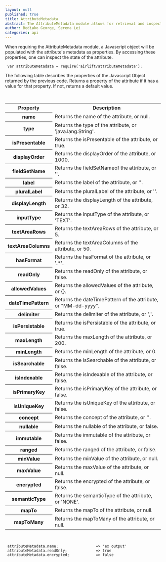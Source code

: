 ```yaml
---
layout: null
published: true
title: AttributeMetadata
abstract: The AttributeMetadata module allows for retrieval and inspection of an attribute's metadata.
author: Bediako George, Serena Lei
categories: api
---
```


When requiring the AttributeMetadata module, a Javascript object will be populated with the attribute's metadata as properties. By accessing these properties, one can inspect the state of the attribute.


     var attributeMetadata = require('airlift/attributeMetadata');


The following table describes the properties of the Javascript Object returned by the previous code. Returns a property of the attribute if it has a value for that property. If not, returns a default value.

<br>

<table class="functions">
  <tr>
    <th class="head">Property</th>
    <th class="head">Description</th>
  </tr>
  <tr class="even">
    <th id="AttributeMetadata_name">name</th>
    <td>Returns the name of the attribute, or null.</td>
  </tr>
  <tr class="odd">
    <th id="AttributeMetadata_type">type</th>
    <td>Returns the type of the attribute, or 'java.lang.String'.</td>
  </tr>
  <tr class="even">
    <th id="AttributeMetadata_isPresentable">isPresentable</th>
    <td>Returns the isPresentable of the attribute, or true.</td>
  </tr>
  <tr class="odd">
    <th id="AttributeMetadata_displayOrder">displayOrder</th>
    <td>Returns the displayOrder of the attribute, or 1000.</td>
  </tr>
  <tr class="even">
    <th id="AttributeMetadata_fieldSetName">fieldSetName</th>
    <td>Returns the fieldSetNameof the attribute, or ''.</td>
  </tr>
  <tr class="odd">
    <th id="AttributeMetadata_label">label</th>
    <td>Returns the label of the attribute, or ''.</td>
  </tr>
  <tr class="even">
    <th id="AttributeMetadata_pluralLabel">pluralLabel</th>
    <td>Returns the pluralLabel of the attribute, or ''.</td>
  </tr>
  <tr class="odd">
    <th id="AttributeMetadata_displayLength">displayLength</th>
    <td>Returns the displayLength of the attribute, or 32.</td>
  </tr>
  <tr class="even">
    <th id="AttributeMetadata_inputType">inputType</th>
    <td>Returns the inputType of the attribute, or 'TEXT'.</td>
  </tr>
  <tr class="odd">
    <th id="AttributeMetadata_textAreaRows">textAreaRows</th>
    <td>Returns the textAreaRows of the attribute, or 5.</td>
  </tr>
  <tr class="even">
    <th id="AttributeMetadata_textAreaColumns">textAreaColumns</th>
    <td>Returns the textAreaColumns of the attribute, or 50.</td>
  </tr>
  <tr class="odd">
    <th id="AttributeMetadata_hasFormat">hasFormat</th>
    <td>Returns the hasFormat of the attribute, or '.*'.</td>
  </tr>
  <tr class="even">
    <th id="AttributeMetadata_readOnly">readOnly</th>
    <td>Returns the readOnly of the attribute, or false.</td>
  </tr>
  <tr class="odd">
    <th id="AttributeMetadata_allowedValues">allowedValues</th>
    <td>Returns the allowedValues of the attribute, or {}.</td>
  </tr>
  <tr class="even">
    <th id="AttributeMetadata_dateTimePattern">dateTimePattern</th>
    <td>Returns the dateTimePattern of the attribute, or "MM-dd-yyyy".</td>
  </tr>
  <tr class="odd">
    <th id="AttributeMetadata_delimiter">delimiter</th>
    <td>Returns the delimiter of the attribute, or ','.</td>
  </tr>
  <tr class="even">
    <th id="AttributeMetadata_isPersistable">isPersistable</th>
    <td>Returns the isPersistable of the attribute, or true.</td>
  </tr>
  <tr class="odd">
    <th id="AttributeMetadata_maxLength">maxLength</th>
    <td>Returns the maxLength of the attribute, or 200.</td>
  </tr>
  <tr class="even">
    <th id="AttributeMetadata_minLength">minLength</th>
    <td>Returns the minLength of the attribute, or 0.</td>
  </tr>
  <tr class="odd">
    <th id="AttributeMetadata_isSearchable">isSearchable</th>
    <td>Returns the isSearchable of the attribute, or false.</td>
  </tr>
  <tr class="even">
    <th id="AttributeMetadata_isIndexable">isIndexable</th>
    <td>Returns the isIndexable of the attribute, or false.</td>
  </tr>
  <tr class="odd">
    <th id="AttributeMetadata_isPrimaryKey">isPrimaryKey</th>
    <td>Returns the isPrimaryKey of the attribute, or false.</td>
  </tr>
  <tr class="even">
    <th id="AttributeMetadata_isUniqueKey">isUniqueKey</th>
    <td>Returns the isUniqueKey of the attribute, or false.</td>
  </tr>
  <tr class="odd">
    <th id="AttributeMetadata_concept">concept</th>
    <td>Returns the concept of the attribute, or ''.</td>
  </tr>
  <tr class="even">
    <th id="AttributeMetadata_nullable">nullable</th>
    <td>Returns the nullable of the attribute, or false.</td>
  </tr>
  <tr class="odd">
    <th id="AttributeMetadata_immutable">immutable</th>
    <td>Returns the immutable of the attribute, or false.</td>
  </tr>
  <tr class="even">
    <th id="AttributeMetadata_ranged">ranged</th>
    <td>Returns the ranged of the attribute, or false.</td>
  </tr>
  <tr class="odd">
    <th id="AttributeMetadata_minValue">minValue</th>
    <td>Returns the minValue of the attribute, or null.</td>
  </tr>
  <tr class="even">
    <th id="AttributeMetadata_maxValue">maxValue</th>
    <td>Returns the maxValue of the attribute, or null.</td>
  </tr>
  <tr class="odd">
    <th id="AttributeMetadata_encrypted">encrypted</th>
    <td>Returns the encrypted of the attribute, or false.</td>
  </tr>
  <tr class="even">
    <th id="AttributeMetadata_semanticType">semanticType</th>
    <td>Returns the semanticType of the attribute, or 'NONE'.</td>
  </tr>
  <tr class="odd">
    <th id="AttributeMetadata_mapTo">mapTo</th>
    <td>Returns the mapTo of the attribute, or null.</td>
  </tr>
  <tr class="even">
    <th id="AttributeMetadata_mapToMany">mapToMany</th>
    <td>Returns the mapToMany of the attribute, or null.</td>
  </tr>
</table>

<br>


     attributeMetadata.name;                 => 'ex output'
     attributeMetadata.readOnly;             => true
     attributeMetadata.encrypted;            => false

